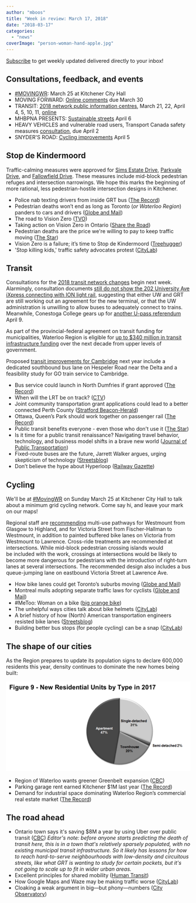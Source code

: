 ```yaml
---
author: "mboos"
title: "Week in review: March 17, 2018"
date: "2018-03-17"
categories: 
  - "news"
coverImage: "person-woman-hand-apple.jpg"
---
```


[Subscribe](https://eepurl.com/4Mtkf) to get weekly updated delivered directly to your inbox!

## Consultations, feedback, and events

- [#MOVINGWR](https://www.facebook.com/events/211004742812963/): March 25 at Kitchener City Hall
- MOVING FORWARD: [Online comments](https://www.peakdemocracy.com/portals/274/Issue_6009) due March 30
- TRANSIT: [2018 network public information centres](https://www.grt.ca/en/about-grt/2018-public-information-centres.aspx), March 21, 22, April 4, 5, 10, 11, [online](https://www.peakdemocracy.com/portals/274/Issue_6078)
- MHBPNA PRESENTS: [Sustainable streets](https://www.mhbpna.org/publicforum/#SS) April 6
- HEAVY VEHICLES and vulnerable road users, Transport Canada safety measures [consultation](https://letstalktransportation.ca/VRU), due April 2
- SNYDER'S ROAD: [Cycling improvements](https://calendar.regionofwaterloo.ca/Council/Detail/2018-03-20-0900-Planning-and-Works-Committee/P&W%20Agenda%20-%20March%2020,%202018.pdf#page=37) April 5

<!--more-->

## Stop de Kindermoord

Traffic-calming measures were approved for [Sims Estate Drive](https://kitchener.ca.granicus.com/MetaViewer.php?view_id=2&clip_id=871&meta_id=49115), [Parkvale Drive](https://kitchener.ca.granicus.com/MetaViewer.php?view_id=2&clip_id=871&meta_id=49113), and [Fallowfield Drive](https://kitchener.ca.granicus.com/MetaViewer.php?view_id=2&clip_id=871&meta_id=49113). These measures include mid-block pedestrian refuges and intersection narrowings. We hope this marks the beginning of more rational, less pedestrian-hostile intersection designs in Kitchener.

- Police nab texting drivers from inside GRT bus ([The Record](https://www.therecord.com/news-story/8319872-police-nab-texting-drivers-from-inside-grt-bus/))
- Pedestrian deaths won’t end as long as Toronto (_or Waterloo Region_) panders to cars and drivers ([Globe and Mail](https://www.theglobeandmail.com/opinion/pedestrian-deaths-wont-end-by-pandering-to-cars-and-drivers/article38273351/))
- The road to Vision Zero ([TVO](https://tvo.org/video/programs/the-agenda-with-steve-paikin/the-road-to-vision-zero))
- Taking action on Vision Zero in Ontario ([Share the Road](https://medium.com/share-the-road-cycling-coalition/taking-action-on-vision-zero-in-ontario-d1f5f55f5218))
- Pedestrian deaths are the price we're willing to pay to keep traffic moving ([The Star](https://www.thestar.com/opinion/star-columnists/2018/03/05/pedestrian-deaths-are-the-price-were-willing-to-pay-to-keep-traffic-moving.html))
- Vision Zero is a failure; it’s time to Stop de Kindermoord ([Treehugger](https://www.treehugger.com/cars/vision-zero-failure-its-time-stop-de-kindermoord.html))
- 'Stop killing kids,' traffic safety advocates protest ([CityLab](https://www.citylab.com/transportation/2018/03/stop-killing-kids-street-safety-advocates-protest/555257/))

## Transit

Consultations for the [2018 transit network changes](https://www.peakdemocracy.com/portals/274/Issue_6078) begin next week. Alarmingly, consultation documents [still do not show the 202 University Ave iXpress connecting with ION light rail](/blog/2016/11/24/missing-the-ion-connection/), suggesting that either UW and GRT are still working out an agreement for the new terminal, or that the UW administration is unwilling to allow buses to adequately connect to trains. Meanwhile, Conestoga College gears up for [another U-pass referendum](https://calendar.regionofwaterloo.ca/Council/Detail/2018-03-20-0900-Planning-and-Works-Committee/P&W%20Agenda%20-%20March%2020,%202018.pdf#page=74) April 9.

As part of the provincial-federal agreement on transit funding for municipalities, Waterloo Region is eligible for [up to $340 million in transit infrastructure funding](https://www.canada.ca/en/office-infrastructure/news/2018/03/backgrounder-new-public-transit-funding-available-for-transformative-infrastructure-projects-in-waterloo.html) over the next decade from upper levels of government.

Proposed [transit improvements for Cambridge](https://calendar.regionofwaterloo.ca/Council/Detail/2018-03-20-0900-Planning-and-Works-Committee/P&W%20Agenda%20-%20March%2020,%202018.pdf#page=147) next year include a dedicated southbound bus lane on Hespeler Road near the Delta and a feasibility study for GO train service to Cambridge.

- Bus service could launch in North Dumfries if grant approved ([The Record](https://www.therecord.com/news-story/8317672-bus-service-could-launch-in-north-dumfries-if-grant-approved/))
- When will the LRT be on track? ([CTV](https://kitchener.ctvnews.ca/video?clipId=1342530&binId=1.1147261&playlistPageNum=1))
- Joint community transportation grant applications could lead to a better connected Perth County ([Stratford Beacon-Herald](https://www.stratfordbeaconherald.com/2018/03/02/joint-community-transportation-grant-applications-could-lead-to-a-better-connected-perth-county))
- Ottawa, Queen’s Park should work together on passenger rail ([The Record](https://www.therecord.com/opinion-story/8297272-ottawa-queen-s-park-should-work-together-on-passenger-rail/))
- Public transit benefits everyone - even those who don't use it ([The Star](https://www.thestar.com/opinion/contributors/2018/03/05/public-transit-benefits-everyone-even-those-who-dont-use-it.html))
- Is it time for a public transit renaissance? Navigating travel behavior, technology, and business model shifts in a brave new world ([Journal of Public Transportation](https://scholarcommons.usf.edu/cgi/viewcontent.cgi?article=1820&context=jpt))
- Fixed-route buses are the future, Jarrett Walker argues, urging skepticism of technology ([Streetsblog](https://chi.streetsblog.org/2018/03/14/fixed-route-buses-are-the-future-jarrett-walker-argues-urging-skepticism-of-technology/))
- Don’t believe the hype about Hyperloop ([Railway Gazette](https://www.railwaygazette.com/analysis/single-news/view/dont-believe-the-hype.html))

## Cycling

We'll be at [#MovingWR](https://www.facebook.com/events/211004742812963/) on Sunday March 25 at Kitchener City Hall to talk about a minimum grid cycling network. Come say hi, and leave your mark on our maps!

Regional staff are [recommending](https://calendar.regionofwaterloo.ca/Council/Detail/2018-03-20-0900-Planning-and-Works-Committee/P&W%20Agenda%20-%20March%2020,%202018.pdf#page=173) multi-use pathways for Westmount from Glasgow to Highland, and for Victoria Street from Fischer-Hallman to Westmount, in addition to painted buffered bike lanes on Victoria from Westmount to Lawrence. Cross-ride treatments are recommended at intersections. While mid-block pedestrian crossing islands would be included with the work, crossings at intersections would be likely to become more dangerous for pedestrians with the introduction of right-turn lanes at several intersections. The recommended design also includes a bus queue-jumping lane on eastbound Victoria Street at Lawrence Ave.

- How bike lanes could get Toronto’s suburbs moving ([Globe and Mail](https://www.theglobeandmail.com/canada/toronto/article-how-bike-lanes-could-get-torontos-suburbs-moving/))
- Montreal mulls adopting separate traffic laws for cyclists ([Globe and Mail](https://www.theglobeandmail.com/canada/article-montreal-mulls-adopting-separate-traffic-laws-for-cyclists/))
- #MeToo: Woman on a bike ([big orange bike](https://bigorangebike.wordpress.com/2018/03/07/metoo-woman-on-a-bike/))
- The unhelpful ways cities talk about bike helmets ([CityLab](https://www.citylab.com/transportation/2018/03/why-cities-should-watch-their-words-on-bike-safety/554600/))
- A brief history of how (North) American transportation engineers resisted bike lanes ([Streetsblog](https://usa.streetsblog.org/2018/03/02/a-brief-history-of-how-american-transportation-engineers-resisted-bike-lanes/))
- Building better bus stops (for people cycling) can be a snap ([CityLab](https://www.citylab.com/transportation/2018/03/quick-easy-way-to-build-a-bus-stop-zicla/554873/))

## The shape of our cities

As the Region prepares to update its population signs to declare 600,000 residents this year, density continues to dominate the new homes being built:

[![Residential units by type in 2017: 47% apartments, 31% single-detached, 20% townhomes, 2% semi-detached](/images/resunits.png)](/images/resunits.png)

- Region of Waterloo wants greener Greenbelt expansion ([CBC](https://www.cbc.ca/news/canada/kitchener-waterloo/greenbelt-expansion-waterloo-region-1.4565737))
- Parking garage rent earned Kitchener $1M last year ([The Record](https://www.therecord.com/news-story/8320122-parking-garage-rent-earned-kitchener-1m-last-year/))
- Demand for industrial space dominating Waterloo Region’s commercial real estate market ([The Record](https://www.therecord.com/news-story/8314335-demand-for-industrial-space-dominating-waterloo-region-s-commercial-real-estate-market/))

## The road ahead

- Ontario town says it's saving $8M a year by using Uber over public transit ([CBC](https://www.cbc.ca/news/canada/toronto/innisfil-uber-public-transit-1.4577331)) _Editor's note: before anyone starts predicting the death of transit here, this is in a town that's relatively sparsely populated, with no existing municipal transit infrastructure. So it likely has lessons for how to reach hard-to-serve neighbourhoods with low-density and circuitous streets, like what GRT is wanting to study for certain pockets, but it's not going to scale up to fit in wider urban areas._
- Excellent principles for shared mobility ([Human Transit](https://humantransit.org/2018/03/excellent-principles-for-shared-mobility.html))
- How Google Maps and Waze may be making traffic worse ([CityLab](https://www.citylab.com/transportation/2018/03/the-perfect-selfishness-of-mapping-apps/555683/))
- Cloaking a weak argument in big—but phony—numbers ([City Observatory](https://cityobservatory.org/cloaking-a-weak-argument-in-big-but-phony-numbers/))
